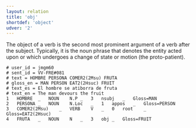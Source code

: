 ```yaml
---
layout: relation
title: 'obj'
shortdef: 'object'
udver: '2'
---
```


The object of a verb is the second most prominent argument of a verb after the subject. Typically, it is the noun phrase that denotes the entity acted upon or which undergoes a change of state or motion (the proto-patient).

~~~ conllu
# user_id = jmgm60
# sent_id = VV-FRE#081
# text = HOMBRE PERSONA COMER2(2Msu) FRUTA
# gloss_en = MAN PERSON EAT2(2Hsuc) FRUIT
# text_es = El hombre se atiborra de fruta
# text_en = The man devours the fruit
1	HOMBRE	_	NOUN	N.P	_	3	nsubj	_	Gloss=MAN
2	PERSONA	_	NOUN	N.Loc	_	1	appos	_	Gloss=PERSON
3	COMER2(2Msu)	_	VERB	V	_	0	root	_	Gloss=EAT2(2Hsuc)
4	FRUTA	_	NOUN	N	_	3	obj	_	Gloss=FRUIT
~~~
<!-- Interlanguage links updated Po 11. listopadu 2024, 20:11:13 CET -->
